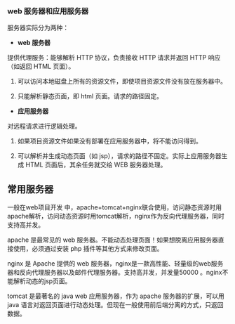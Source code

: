
### web 服务器和应用服务器

服务器实际分为两种：

- **web 服务器**

提供代理服务：能够解析 HTTP 协议，负责接收 HTTP 请求并返回 HTTP 响应（如返回 HTML 页面）。

1. 可以访问本地磁盘上所有的资源文件，即使项目资源文件没有放在服务器中。

2. 只能解析静态页面，即 html 页面。请求的路径固定。


- **应用服务器**

对远程请求进行逻辑处理。

1. 如果项目资源文件如果没有部署在应用服务器中，将不能访问得到。

2. 可以解析并生成动态页面（如 jsp），请求的路径不固定。实际上应用服务器生成 HTML 页面后，其余任务就交给 WEB 服务器处理。





## 常用服务器

一般在web项目开发 中，apache+tomcat+nginx联合使用，访问静态资源时用apache解析，访问动态资源时用tomcat解析，nginx作为反向代理服务器，同时支持高并发。




apache 是最常见的 web 服务器。不能动态处理页面！如果想脱离应用服务器直接使用，必须通过安装 php 插件等其他方式来修改页面。


nginx 是 Apache 提供的 web 服务器，nginx是一款高性能、轻量级的web服务器和反向代理服务器以及邮件代理服务器。支持高并发，并发量50000 。nginx不能解析动态的jsp页面。


tomcat 是最著名的 java web 应用服务器，作为 apache 服务器的扩展，可以用 java 语言对返回页面进行动态处理。但现在一般使用前后端分离的方式，只返回数据。